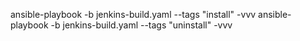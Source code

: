
ansible-playbook -b jenkins-build.yaml --tags "install" -vvv
ansible-playbook -b jenkins-build.yaml --tags "uninstall" -vvv
